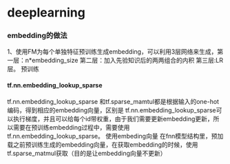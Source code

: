 # deeplearning
### embedding的做法
1、使用FM为每个单独特征预训练生成embedding，可以利用3层网络来生成，第一层：n*embedding_size 第二层：加入先验知识后的两两组合的内积 第三层:LR层。
预训练
#### tf.nn.embedding_lookup_sparse
tf.nn.embedding_lookup_sparse 和tf.sparse_mamtul都是根据输入的one-hot编码，得到相应的embedding向量，区别是 tf.nn.embedding_lookup_sparse可以执行梯度，并且可以给每个id带权重，由于我们需要更新embedding更新，所以需要在预训练embedding过程中，需要使用tf.nn.embedding_lookup_sparse。
使用embeding向量
在fnn模型结构里，预加载之前预训练生成的embedding向量，在获取embedding的时候，使用tf.sparse_matmul获取（目的是让embedding向量不更新）

